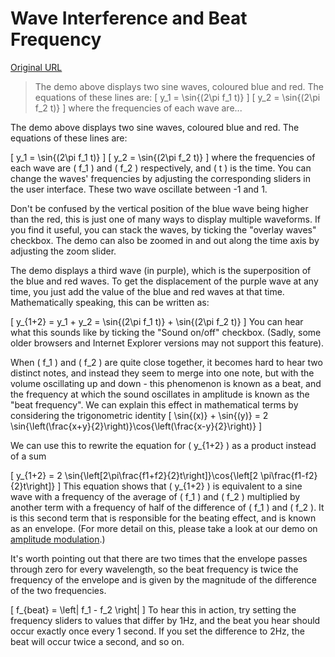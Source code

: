 # Wave Interference and Beat Frequency

[Original URL](http://academo.org/demos/wave-interference-beat-frequency/)

> The demo above displays two sine waves, coloured blue and red. The equations of these lines are: \[ y_1 = \sin{(2\pi f_1 t)} \] \[ y_2 = \sin{(2\pi f_2 t)} \] where the frequencies of each wave are...

The demo above displays two sine waves, coloured blue and red. The equations of these lines are:

\[ y_1 = \sin{(2\pi f_1 t)} \] \[ y_2 = \sin{(2\pi f_2 t)} \] where the frequencies of each wave are \( f_1 \) and \( f_2 \) respectively, and \( t \) is the time. You can change the waves' frequencies by adjusting the corresponding sliders in the user interface. These two wave oscillate between -1 and 1.

Don't be confused by the vertical position of the blue wave being higher than the red, this is just one of many ways to display multiple waveforms. If you find it useful, you can stack the waves, by ticking the "overlay waves" checkbox. The demo can also be zoomed in and out along the time axis by adjusting the zoom slider.

The demo displays a third wave (in purple), which is the superposition of the blue and red waves. To get the displacement of the purple wave at any time, you just add the value of the blue and red waves at that time. Mathematically speaking, this can be written as:

\[ y_{1+2} = y_1 + y_2 = \sin{(2\pi f_1 t)} + \sin{(2\pi f_2 t)} \] You can hear what this sounds like by ticking the "Sound on/off" checkbox. (Sadly, some older browsers and Internet Explorer versions may not support this feature).

When \( f_1 \) and \( f_2 \) are quite close together, it becomes hard to hear two distinct notes, and instead they seem to merge into one note, but with the volume oscillating up and down - this phenomenon is known as a beat, and the frequency at which the sound oscillates in amplitude is known as the "beat frequency". We can explain this effect in mathematical terms by considering the trigonometric identity \[ \sin{(x)} + \sin{(y)} = 2 \sin{\left(\frac{x+y}{2}\right)}\cos{\left(\frac{x-y}{2}\right)} \]

We can use this to rewrite the equation for \( y_{1+2} \) as a product instead of a sum

\[ y_{1+2} = 2 \sin{\left[2\pi\frac{f1+f2}{2}t\right]}\cos{\left[2 \pi\frac{f1-f2}{2}t\right]} \] This equation shows that \( y_{1+2} \) is equivalent to a sine wave with a frequency of the average of \( f_1 \) and \( f_2 \) multiplied by another term with a frequency of half of the difference of \( f_1 \) and \( f_2 \). It is this second term that is responsible for the beating effect, and is known as an envelope. (For more detail on this, please take a look at our demo on [amplitude modulation](http://academo.org/demos/amplitude-modulation).)

It's worth pointing out that there are two times that the envelope passes through zero for every wavelength, so the beat frequency is twice the frequency of the envelope and is given by the magnitude of the difference of the two frequencies.

\[ f_{beat} = \left| f_1 - f_2 \right| \] To hear this in action, try setting the frequency sliders to values that differ by 1Hz, and the beat you hear should occur exactly once every 1 second. If you set the difference to 2Hz, the beat will occur twice a second, and so on.
